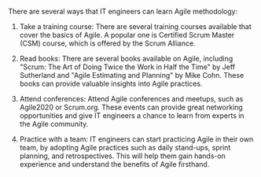 There are several ways that IT engineers can learn Agile methodology:

1. Take a training course: There are several training courses available that cover the basics of Agile. A popular one is Certified Scrum Master (CSM) course, which is offered by the Scrum Alliance.

2. Read books: There are several books available on Agile, including "Scrum: The Art of Doing Twice the Work in Half the Time" by Jeff Sutherland and "Agile Estimating and Planning" by Mike Cohn. These books can provide valuable insights into Agile practices.

3. Attend conferences: Attend Agile conferences and meetups, such as Agile2020 or Scrum.org. These events can provide great networking opportunities and give IT engineers a chance to learn from experts in the Agile community.

4. Practice with a team: IT engineers can start practicing Agile in their own team, by adopting Agile practices such as daily stand-ups, sprint planning, and retrospectives. This will help them gain hands-on experience and understand the benefits of Agile firsthand.
